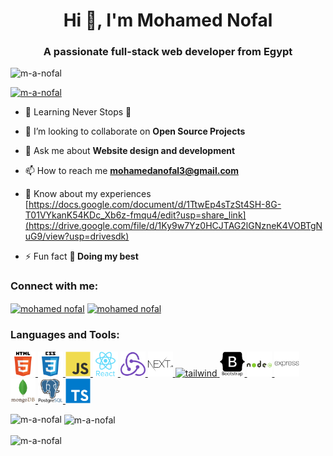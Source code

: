 <h1 align="center">Hi 👋, I'm Mohamed Nofal</h1>
<h3 align="center">A passionate full-stack web developer from Egypt</h3>

<p align="left"> <img src="https://komarev.com/ghpvc/?username=m-a-nofal&label=Profile%20views&color=0e75b6&style=flat" alt="m-a-nofal" /> </p>

<p align="left"> <a href="https://github.com/ryo-ma/github-profile-trophy"><img src="https://github-profile-trophy.vercel.app/?username=m-a-nofal" alt="m-a-nofal" /></a> </p>

- 🌱 Learning Never Stops 🚀

- 👯 I’m looking to collaborate on **Open Source Projects**

- 💬 Ask me about **Website design and development**

- 📫 How to reach me **mohamedanofal3@gmail.com**

- 📄 Know about my experiences [https://docs.google.com/document/d/1TtwEp4sTzSt4SH-8G-T01VYkanK54KDc_Xb6z-fmqu4/edit?usp=share_link](https://drive.google.com/file/d/1Ky9w7Yz0HCJTAG2lGNzneK4VOBTgNuG9/view?usp=drivesdk)

- ⚡ Fun fact **🐼 Doing my best**

<h3 align="left">Connect with me:</h3>
<p align="left">
<a href="https://linkedin.com/in/mohamed nofal" target="blank"><img align="center" src="https://raw.githubusercontent.com/rahuldkjain/github-profile-readme-generator/master/src/images/icons/Social/linked-in-alt.svg" alt="mohamed nofal" height="30" width="40" /></a>
<a href="https://fb.com/mohamed nofal" target="blank"><img align="center" src="https://raw.githubusercontent.com/rahuldkjain/github-profile-readme-generator/master/src/images/icons/Social/facebook.svg" alt="mohamed nofal" height="30" width="40" /></a>
</p>

<h3 align="left">Languages and Tools:</h3>
<p align="left">
  <a href="https://www.w3.org/html/" target="_blank" rel="noreferrer">
    <img src="https://raw.githubusercontent.com/devicons/devicon/master/icons/html5/html5-original-wordmark.svg" alt="html5" width="40" height="40"/>
  </a>
  <a href="https://www.w3schools.com/css/" target="_blank" rel="noreferrer">
    <img src="https://raw.githubusercontent.com/devicons/devicon/master/icons/css3/css3-original-wordmark.svg" alt="css3" width="40" height="40"/>
  </a>
  <a href="https://developer.mozilla.org/en-US/docs/Web/JavaScript" target="_blank" rel="noreferrer">
    <img src="https://raw.githubusercontent.com/devicons/devicon/master/icons/javascript/javascript-original.svg" alt="javascript" width="40" height="40"/>
  </a>
  <a href="https://reactjs.org/" target="_blank" rel="noreferrer">
    <img src="https://raw.githubusercontent.com/devicons/devicon/master/icons/react/react-original-wordmark.svg" alt="react" width="40" height="40"/>
  </a>
  <a href="https://redux.js.org" target="_blank" rel="noreferrer">
    <img src="https://raw.githubusercontent.com/devicons/devicon/master/icons/redux/redux-original.svg" alt="redux" width="40" height="40"/>
  </a>
  <a href="https://nextjs.org/" target="_blank" rel="noreferrer">
    <img src="https://raw.githubusercontent.com/devicons/devicon/master/icons/nextjs/nextjs-original-wordmark.svg" alt="nextjs" width="40" height="40"/>
  </a>
  <a href="https://www.vectorlogo.zone/logos/tailwindcss/tailwindcss-icon.svg" target="_blank" rel="noreferrer">
    <img src="https://www.vectorlogo.zone/logos/tailwindcss/tailwindcss-icon.svg" alt="tailwind" width="40" height="40"/>
  </a>
  <a href="https://getbootstrap.com" target="_blank" rel="noreferrer">
    <img src="https://raw.githubusercontent.com/devicons/devicon/master/icons/bootstrap/bootstrap-plain-wordmark.svg" alt="bootstrap" width="40" height="40"/>
  </a>
  <a href="https://nodejs.org/" target="_blank" rel="noreferrer">
    <img src="https://raw.githubusercontent.com/devicons/devicon/master/icons/nodejs/nodejs-original-wordmark.svg" alt="nodejs" width="40" height="40"/>
  </a>
  <a href="https://expressjs.com/" target="_blank" rel="noreferrer">
    <img src="https://raw.githubusercontent.com/devicons/devicon/master/icons/express/express-original-wordmark.svg" alt="express" width="40" height="40"/>
  </a>
  <a href="https://www.mongodb.com/" target="_blank" rel="noreferrer">
    <img src="https://raw.githubusercontent.com/devicons/devicon/master/icons/mongodb/mongodb-original-wordmark.svg" alt="mongodb" width="40" height="40"/>
  </a>
  <a href="https://www.postgresql.org/" target="_blank" rel="noreferrer">
    <img src="https://raw.githubusercontent.com/devicons/devicon/master/icons/postgresql/postgresql-original-wordmark.svg" alt="postgresql" width="40" height="40"/>
  </a>
  <a href="https://www.typescriptlang.org/" target="_blank" rel="noreferrer">
    <img src="https://raw.githubusercontent.com/devicons/devicon/master/icons/typescript/typescript-original.svg" alt="typescript" width="40" height="40"/>
  </a>
</p>




<p><img align="left" src="https://github-readme-stats.vercel.app/api/top-langs?username=m-a-nofal&show_icons=true&locale=en&layout=compact" alt="m-a-nofal" /></p>

<p>&nbsp;<img align="center" src="https://github-readme-stats.vercel.app/api?username=m-a-nofal&show_icons=true&locale=en" alt="m-a-nofal" /></p>

<p><img align="center" src="https://github-readme-streak-stats.herokuapp.com/?user=m-a-nofal&" alt="m-a-nofal" /></p>
